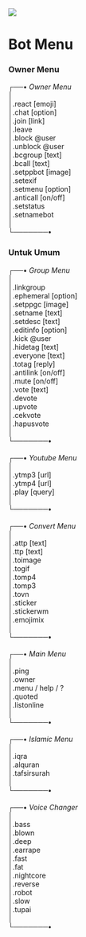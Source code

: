 <a href="https://colab.research.google.com/github/MininxD/wa/blob/master/Bot-Whatsapp-HISOKA-MOROU.ipynb">
<img src="https://colab.research.google.com/assets/colab-badge.svg">
</a>
<br>

# Bot Menu

### Owner Menu
┌──• *Owner Menu*\
│\
│.react [emoji]\
│.chat [option]\
│.join [link]\
│.leave\
│.block @user\
│.unblock @user\
│.bcgroup [text]\
│.bcall [text]\
│.setppbot [image]\
│.setexif\
│.setmenu [option]\
│.anticall [on/off]\
│.setstatus\
│.setnamebot\
│\
└───────•


### Untuk Umum
┌──• *Group Menu*\
│\
│.linkgroup\
│.ephemeral [option]\
│.setppgc [image]\
│.setname [text]\
│.setdesc [text]\
│.editinfo [option]\
│.kick @user\
│.hidetag [text]\
│.everyone [text]\
│.totag [reply]\
│.antilink [on/off]\
│.mute [on/off]\
│.vote [text]\
│.devote\
│.upvote\
│.cekvote\
│.hapusvote\
│\
└───────•\
\
┌──• *Youtube  Menu*\
│\
│.ytmp3 [url]\
│.ytmp4 [url]\
│.play [query]\
│\
└───────•\
\
┌──• *Convert Menu*\
│\
│.attp [text]\
│.ttp [text]\
│.toimage\
│.togif\
│.tomp4\
│.tomp3\
│.tovn\
│.sticker\
│.stickerwm\
│.emojimix\
│\
└───────•\
\
┌──• *Main Menu*\
│\
│.ping\
│.owner\
│.menu / help / ?\
│.quoted\
│.listonline\
│\
└───────•\
\
┌──• *Islamic Menu*\
│\
│.iqra\
│.alquran\
│.tafsirsurah\
│\
└───────•\
\
┌──• *Voice Changer*\
│\
│.bass\
│.blown\
│.deep\
│.earrape\
│.fast\
│.fat\
│.nightcore\
│.reverse\
│.robot\
│.slow\
│.tupai\
│\
└───────•




